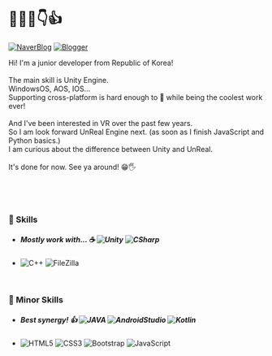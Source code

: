 # 👋😀:smile::point_down::thumbsup:
[![NaverBlog](https://img.shields.io/badge/NaverBlog-03C75A?style=square&logo=Naver&logoColor=white)](https://blog.naver.com/dusdkel)  [![Blogger](https://img.shields.io/badge/Blogger-FF5722?style=square&logo=Blogger&logoColor=white)](https://trakant.blogspot.com/)

<p>
Hi! I'm a junior developer from Republic of Korea!<br><br>
The main skill is Unity Engine.<br>
WindowsOS, AOS, IOS...<br>
Supporting cross-platform is hard enough to 👿 while being the coolest work ever! <br><br>
And I've been interested in VR over the past few years.<br>
So I am look forward UnReal Engine next. (as soon as I finish JavaScript and Python basics.)<br>
I am curious about the difference between Unity and UnReal.<br><br>
It's done for now. See ya around! 😁🖐️<br>
</p>

#

<p><br></p>

### 💪 Skills 
- ##### Mostly work with... ☕  ![Unity](https://img.shields.io/badge/Unity-000000?style=square&logo=Unity&logoColor=white)  ![CSharp](https://img.shields.io/badge/C%23-239120?style=square&logo=CSharp&logoColor=white)
- ![C++](https://img.shields.io/badge/C%2B%2B-00599C?style=square&logo=Cplusplus&logoColor=white)  ![FileZilla](https://img.shields.io/badge/FileZilla-BF0000?style=square&logo=FileZilla&logoColor=white)
<p><br></p>

### 🐣 Minor Skills
- ##### Best synergy! 👍 ![JAVA](https://img.shields.io/badge/JAVA-007396?style=square&logo=JAVA&logoColor=white) ![AndroidStudio](https://img.shields.io/badge/AndroidStudio-3DDC84?style=square&logo=AndroidStudio&logoColor=white) ![Kotlin](https://img.shields.io/badge/Kotlin-7F52FF?style=square&logo=Kotlin&logoColor=white)
- ![HTML5](https://img.shields.io/badge/HTML5-E34F26?style=square&logo=HTML5&logoColor=white) ![CSS3](https://img.shields.io/badge/CSS3-1572B6?style=square&logo=CSS3&logoColor=white) ![Bootstrap](https://img.shields.io/badge/Bootstrap-7952B3?style=square&logo=Bootstrap&logoColor=white) ![JavaScript](https://img.shields.io/badge/JavaScript-F7DF1E?style=square&logo=JavaScript&logoColor=white) 
<p><br></p>

